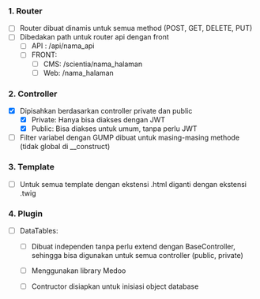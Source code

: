 ### 1. Router
  - [ ] Router dibuat dinamis untuk semua method (POST, GET, DELETE, PUT)
  - [ ] Dibedakan path untuk router api dengan front
    - [ ] API : /api/nama_api
    - [ ] FRONT:
      - [ ] CMS: /scientia/nama_halaman
      - [ ] Web: /nama_halaman

### 2. Controller
  - [x] Dipisahkan berdasarkan controller private dan public
    - [x] Private: Hanya bisa diakses dengan JWT
    - [x] Public: Bisa diakses untuk umum, tanpa perlu JWT
  - [ ] Filter variabel dengan GUMP dibuat untuk masing-masing methode (tidak global di __construct)

### 3. Template
  - [ ] Untuk semua template dengan ekstensi .html diganti dengan ekstensi .twig

### 4. Plugin
  - [ ] DataTables:
    - [ ] Dibuat independen tanpa perlu extend dengan BaseController, sehingga bisa digunakan untuk semua controller (public, private)
    - [ ] Menggunakan library Medoo
    - [ ] Contructor disiapkan untuk inisiasi object database


